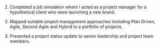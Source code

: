 1. Completed a job simulation where I acted as a project manager for a hypothetical client who were launching a new brand.

2. Mapped suitable project management approaches including Plan Driven, Agile, Second Agile and Hybrid to a portfolio of projects.

3. Presented a project status update to senior leadership and project team members.
